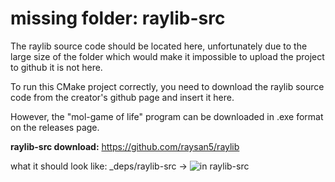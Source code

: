 # missing folder: raylib-src
The raylib source code should be located here,
unfortunately due to the large size of the folder which would make it impossible to upload the project to github it is not here.

To run this CMake project correctly, you need to download the raylib source code from the creator's github page and insert it here.

However, the "mol-game of life" program can be downloaded in .exe format on the releases page.

**raylib-src download:** https://github.com/raysan5/raylib

what it should look like: _deps/raylib-src ->
![in raylib-src](https://github.com/dazaizer0/sol-game_of_life/assets/60112867/afae535b-c6ab-4922-85a5-137634d45ac2)
